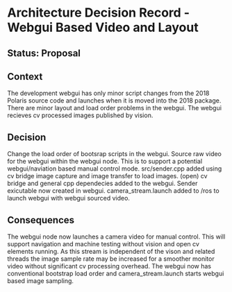 # Architecture Decision Record - Webgui Based Video and Layout
## Status: Proposal

## Context
The development webgui has only minor script changes from the 2018 Polaris source code and launches when it is moved into the 2018 package.
There are minor layout and load order problems in the webgui.
The webgui recieves cv processed images published by vision.
## Decision
Change the load order of bootsrap scripts in the webgui.
Source raw video for the webgui within the webgui node. This is to support a potential webgui/naviation based manual control mode.
src/sender.cpp added using cv bridge image capture and image transfer to load images.
(open) cv bridge and general cpp dependecies added to the webgui. Sender exicutable now created in webgui.
camera_stream.launch added to /ros to launch webgui with webgui sourced video.

## Consequences
The webgui node now launches a camera video for manual control. This will support navigation and machine testing without vision and open cv elements running. As this stream is independent of the vison and related threads the image sample rate may be increased for a smoother monitor video without significant cv processing overhead. The webgui now has conventional bootstrap load order and camera_stream.launch starts webgui based image sampling.
